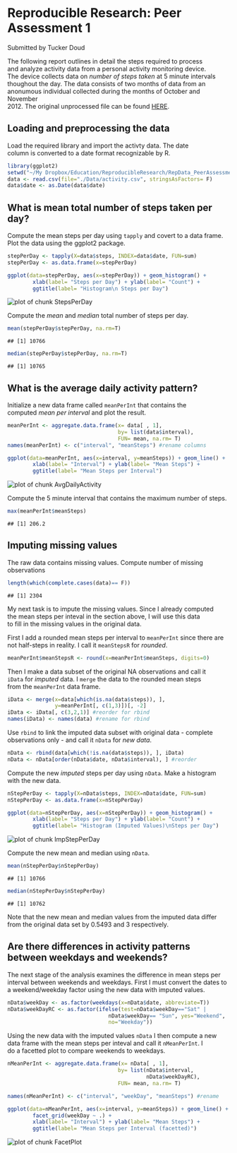 # Reproducible Research: Peer Assessment 1
Submitted by Tucker Doud

The following report outlines in detail the steps required to process  
and analyze activity data from a personal activity monitoring device.  
The device collects data on _number of steps taken_ at 5 minute intervals  
thoughout the day. The data consists of two months of data from an  
anonumous individual collected during the months of October and November  
2012. The original unprocessed file can be found [HERE](https://github.com/jtdoud/RepData_PeerAssessment1/tree/master/Data).

## Loading and preprocessing the data
Load the required library and import the activty data. The date  
column is converted to a date format recognizable by R.


```r
library(ggplot2)
setwd("~/My Dropbox/Education/ReproducibleResearch/RepData_PeerAssessment1")
data <- read.csv(file="./Data/activity.csv", stringsAsFactors= F)
data$date <- as.Date(data$date)
```

## What is mean total number of steps taken per day?
Compute the mean steps per day using `tapply` and covert to a data frame.  
Plot the data using the ggplot2 package.


```r
stepPerDay <- tapply(X=data$steps, INDEX=data$date, FUN=sum)
stepPerDay <- as.data.frame(x=stepPerDay)           

ggplot(data=stepPerDay, aes(x=stepPerDay)) + geom_histogram() + 
        xlab(label= "Steps per Day") + ylab(label= "Count") +
        ggtitle(label= "Histogram\n Steps per Day")
```

![plot of chunk StepsPerDay](figure/StepsPerDay.png) 

Compute the *mean* and *median* total number of steps per day.

```r
mean(stepPerDay$stepPerDay, na.rm=T)
```

```
## [1] 10766
```

```r
median(stepPerDay$stepPerDay, na.rm=T)
```

```
## [1] 10765
```

## What is the average daily activity pattern?
Initialize a new data frame called `meanPerInt` that contains the  
computed _mean per interval_ and plot the result.


```r
meanPerInt <- aggregate.data.frame(x= data[ , 1], 
                                   by= list(data$interval), 
                                   FUN= mean, na.rm= T)
names(meanPerInt) <- c("interval", "meanSteps") #rename columns

ggplot(data=meanPerInt, aes(x=interval, y=meanSteps)) + geom_line() +
        xlab(label= "Interval") + ylab(label= "Mean Steps") +
        ggtitle(label= "Mean Steps per Interval")
```

![plot of chunk AvgDailyActivity](figure/AvgDailyActivity.png) 

Compute the 5 minute interval that contains the maximum number of steps.

```r
max(meanPerInt$meanSteps)
```

```
## [1] 206.2
```

## Imputing missing values
The raw data contains missing values. Compute number of missing  
observations

```r
length(which(complete.cases(data)== F))
```

```
## [1] 2304
```

My next task is to impute the missing values. Since I already computed  
the mean steps per inteval in the section above, I will use this data  
to fill in the missing values in the original data.

First I add a rounded mean steps per interval to `meanPerInt` since there are not half-steps in reality. I call it `meanStepsR` for _rounded_.

```r
meanPerInt$meanStepsR <- round(x=meanPerInt$meanSteps, digits=0)
```

Then I make a data subset of the original NA observations and call it  
`iData` for _imputed_ data. I `merge` the data to the rounded mean steps  
from the `meanPerInt` data frame.

```r
iData <- merge(x=data[which(is.na(data$steps)), ], 
               y=meanPerInt[, c(1,3)])[, -2]
iData <- iData[, c(3,2,1)] #reorder for rbind
names(iData) <- names(data) #rename for rbind
```

Use `rbind` to link the imputed data subset with original data - complete  
observations only - and call it `nData` for _new data_.

```r
nData <- rbind(data[which(!is.na(data$steps)), ], iData)
nData <- nData[order(nData$date, nData$interval), ] #reorder
```

Compute the new _imputed_ steps per day using `nData`. Make a histogram  with the new data.

```r
nStepPerDay <- tapply(X=nData$steps, INDEX=nData$date, FUN=sum)
nStepPerDay <- as.data.frame(x=nStepPerDay) 

ggplot(data=nStepPerDay, aes(x=nStepPerDay)) + geom_histogram() + 
        xlab(label= "Steps per Day") + ylab(label= "Count") +
        ggtitle(label= "Histogram (Imputed Values)\nSteps per Day")
```

![plot of chunk ImpStepPerDay](figure/ImpStepPerDay.png) 

Compute the new mean and median using `nData`.

```r
mean(nStepPerDay$nStepPerDay)
```

```
## [1] 10766
```

```r
median(nStepPerDay$nStepPerDay)
```

```
## [1] 10762
```

Note that the new mean and median values from the imputed data differ  
from the original data set by 0.5493 and 3 respectively.

## Are there differences in activity patterns between weekdays and weekends?
The next stage of the analysis examines the difference in mean steps per  
interval between weekends and weekdays. First I must convert the dates to  
a weekend/weekday factor using the new data with imputed values.


```r
nData$weekDay <- as.factor(weekdays(x=nData$date, abbreviate=T))
nData$weekDayRC <- as.factor(ifelse(test=nData$weekDay=="Sat" | 
                                nData$weekDay== "Sun", yes="Weekend", 
                                no="Weekday"))
```

Using the new data with the imputed values `nData` I then compute a new  
data frame with the mean steps per inteval and call it `nMeanPerInt`. I  
do a facetted plot to compare weekends to weekdays.


```r
nMeanPerInt <- aggregate.data.frame(x= nData[ , 1], 
                                   by= list(nData$interval,
                                            nData$weekDayRC), 
                                   FUN= mean, na.rm= T)

names(nMeanPerInt) <- c("interval", "weekDay", "meanSteps") #rename

ggplot(data=nMeanPerInt, aes(x=interval, y=meanSteps)) + geom_line() +
        facet_grid(weekDay ~ .) +
        xlab(label= "Interval") + ylab(label= "Mean Steps") +
        ggtitle(label= "Mean Steps per Interval (facetted)")
```

![plot of chunk FacetPlot](figure/FacetPlot.png) 
